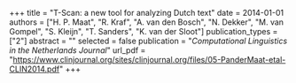 +++
title = "T-Scan: a new tool for analyzing Dutch text"
date = 2014-01-01
authors = ["H. P. Maat", "R. Kraf", "A. van den Bosch", "N. Dekker", "M. van Gompel", "S. Kleijn", "T. Sanders", "K. van der Sloot"]
publication_types = ["2"]
abstract = ""
selected = false
publication = "*Computational Linguistics in the Netherlands Journal*"
url_pdf = "https://www.clinjournal.org/sites/clinjournal.org/files/05-PanderMaat-etal-CLIN2014.pdf"
+++

